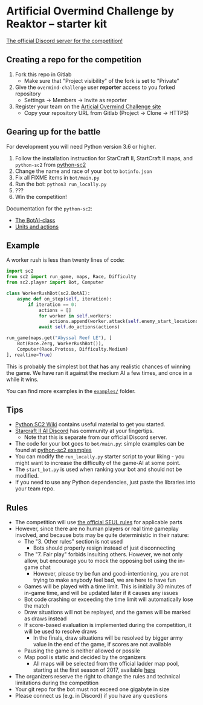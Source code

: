 # Artificial Overmind Challenge by Reaktor – starter kit

[The official Discord server for the competition!](https://discord.gg/D9XEhWY)

## Creating a repo for the competition

1. Fork this repo in Gitlab
    * Make sure that "Project visibility" of the fork is set to "Private"
2. Give the `overmind-challenge` user **reporter** access to you forked repository
    * Settings -> Members -> Invite as reporter
3. Register your team on the [Articial Overmind Challenge site](https://artificial-overmind.reaktor.com/)
    * Copy your repository URL from Gitlab (Project -> Clone -> HTTPS)

## Gearing up for the battle

For development you will need Python version 3.6 or higher.

1. Follow the installation instruction for StarCraft II, StartCraft II maps, and `python-sc2` from [python-sc2](https://github.com/Dentosal/python-sc2/blob/master/README.md)
2. Change the name and race of your bot to `botinfo.json`
3. Fix all FIXME items in `bot/main.py`
4. Run the bot: `python3 run_locally.py`
5. ???
6. Win the competition!

Documentation for the `python-sc2`:
- [The BotAI-class](https://github.com/Dentosal/python-sc2/wiki/The-BotAI-class)
- [Units and actions](https://github.com/Dentosal/python-sc2/wiki/Units-and-actions)

## Example

A worker rush is less than twenty lines of code:

```python
import sc2
from sc2 import run_game, maps, Race, Difficulty
from sc2.player import Bot, Computer

class WorkerRushBot(sc2.BotAI):
    async def on_step(self, iteration):
        if iteration == 0:
            actions = []
            for worker in self.workers:
                actions.append(worker.attack(self.enemy_start_locations[0]))
            await self.do_actions(actions)

run_game(maps.get("Abyssal Reef LE"), [
    Bot(Race.Zerg, WorkerRushBot()),
    Computer(Race.Protoss, Difficulty.Medium)
], realtime=True)
```

This is probably the simplest bot that has any realistic chances of winning the game. We have ran it against the medium AI a few times, and once in a while it wins.

You can find more examples in the [`examples/`](/examples) folder.

## Tips

- [Python SC2 Wiki](https://github.com/Dentosal/python-sc2/wiki) contains useful material to get you started.
- [Starcraft II AI Discord](https://discord.gg/D9XEhWY) has community at your fingertips.
  * Note that this is separate from our official Discord server.
- The code for your bot goes to `bot/main.py`: simple examples can be found at [python-sc2 examples](https://github.com/Dentosal/python-sc2/tree/master/examples)
- You can modify the `run_locally.py` starter script to your liking - you might want to increase the difficulty of the game-AI at some point.
- The `start_bot.py` is used when ranking your bot and should not be modified.
- If you need to use any Python dependencies, just paste the libraries into your team repo.


## Rules

- The competition will use [the official SEUL rules](http://seul.fi/esports/pelisaannot/turnaussaannot-starcraft-ii/#english-version) for applicable parts
- However, since there are no human players or real time gameplay involved, and because bots may be quite deterministic in their nature:
  * The "3. Other rules" section is not used
    + Bots should properly resign instead of just disconnecting
  * The "7. Fair play" forbids insulting others. However, we not only allow, but encourage you to mock the opposing bot using the in-game chat
    + However, please try be fun and good-intentioning, you are not trying to make anybody feel bad, we are here to have fun
  * Games will be played with a time limit. This is initially 30 minutes of in-game time, and will be updated later if it causes any issues
  * Bot code crashing or exceeding the time limit will automatically lose the match
  * Draw situations will not be replayed, and the games will be marked as draws instead
  * If score-based evaluation is implemented during the competition, it will be used to resolve draws
    + In the finals, draw situations will be resolved by bigger army value in the end of the game, if scores are not available
  * Pausing the game is neither allowed or possile
  * Map pool is static and decided by the organizers
    + All maps will be selected from the official ladder map pool, starting at the first season of 2017, available [here](https://github.com/Blizzard/s2client-proto#map-packs)
- The organizers reserve the right to change the rules and technical limitations during the competition
- Your git repo for the bot must not exceed one gigabyte in size
- Please connect us (e.g. in Discord) if you have any questions

